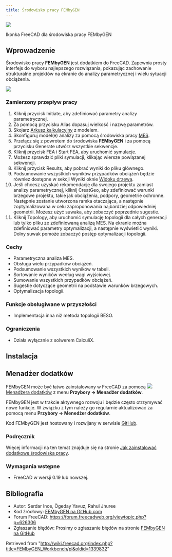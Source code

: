 ```yaml
---
title: Środowisko pracy FEMbyGEN
---
```

![](/images/FEMbyGEN.svg)

Ikonka FreeCAD dla środowiska pracy FEMbyGEN

## Wprowadzenie

Środowisko pracy **FEMbyGEN** jest dodatkiem do FreeCAD. Zapewnia prosty interfejs do wyboru najlepszego rozwiązania, pokazując zachowanie strukturalne projektów na ekranie do analizy parametrycznej i wielu sytuacji obciążenia.

![](/images/Generative_Design.png)

### Zamierzony przepływ pracy

1. Kliknij przycisk Initiate, aby zdefiniować parametry analizy parametrycznej.
2. Za pomocą przycisku Alias dopasuj wielkość i nazwę parametrów.
3. Skojarz [Arkusz kalkulacyjny](/Spreadsheet_Workbench "Spreadsheet Workbench") z modelem.
4. Skonfiguruj model(e) analizy za pomocą środowiska pracy [MES](/FEM_Workbench "FEM Workbench").
5. Przełącz się z powrotem do środowiska **FEMbyGEN** i za pomocą przycisku Generate utwórz wszystkie sekwencje.
6. Kliknij przycisk FEA i Start FEA, aby uruchomić symulacje.
7. Możesz sprawdzić pliki symulacji, klikając wiersze powiązanej sekwencji.
8. Kliknij przycisk Results, aby pobrać wyniki do pliku głównego.
9. Podsumowanie wszystkich wyników przypadków obciążeń będzie również dostępne w sekcji Wyniki oknie [Widoku drzewa](/Tree_view/pl "Tree view/pl").
10. Jeśli chcesz uzyskać rekomendację dla swojego projektu zamiast analizy parametrycznej, kliknij CreatGeo, aby zdefiniować warunki brzegowe projektu, takie jak obciążenia, podpory, geometrie ochronne. Następnie zostanie utworzona ramka otaczająca, a następnie zoptymalizowana w celu zaproponowania najbardziej odpowiedniej geometrii. Możesz użyć suwaka, aby zobaczyć poprzednie sugestie.
11. Kliknij Topology, aby uruchomić symulację topologii dla całych generacji lub tylko pliku ze zdefiniowaną analizą MES. Na ekranie można zdefiniować parametry optymalizacji, a następnie wyświetlić wyniki. Dolny suwak pomoże zobaczyć postęp optymalizacji topologii.

### Cechy

* Parametryczna analiza MES.
* Obsługa wielu przypadków obciążeń.
* Podsumowanie wszystkich wyników w tabeli.
* Sortowanie wyników według wagi wyjściowej.
* Sumowanie wszystkich przypadków obciążeń.
* Sugestie dotyczące geometrii na podstawie warunków brzegowych.
* Optymalizacja topologii.

### Funkcje obsługiwane w przyszłości

* Implementacja inna niż metoda topologii BESO.

### Ograniczenia

* Działa wyłącznie z solwerem CalculiX.

## Instalacja

## Menadżer dodatków

FEMbyGEN może być łatwo zainstalowany w FreeCAD za pomocą ![](/images/AddonManager.svg) [Menadżera dodatków](/Std_AddonMgr/pl "Std AddonMgr/pl") z menu **Przybory → Menadżer dodatków**.

FEMbyGEN jest w trakcie aktywnego rozwoju i będzie często otrzymywać nowe funkcje. W związku z tym należy go regularnie aktualizować za pomocą menu **Przybory → Menedżer dodatków**.

Kod FEMbyGEN jest hostowany i rozwijany w serwisie [GitHub](https://github.com/Serince/FEMbyGEN).

### Podręcznik

Więcej informacji na ten temat znajduje się na stronie [Jak zainstalować dodatkowe środowiska pracy](/How_to_install_additional_workbenches/pl "How to install additional workbenches/pl").

### Wymagania wstępne

* FreeCAD w wersji 0.19 lub nowszej.

## Bibliografia

* Autor: Serdar Ince, Ögeday Yavuz, Rahul Jhuree
* Kod źródłowy: [FEMbyGEN na GitHub.com](https://github.com/Serince/FEMbyGEN)
* Forum FreeCAD: <https://forum.freecadweb.org/viewtopic.php?p=626306>
* Zgłaszanie błędów: Prosimy o zgłaszanie błędów na stronie [FEMbyGEN na GitHub](https://github.com/Serince/FEMbyGEN/issues)

Retrieved from "<http://wiki.freecad.org/index.php?title=FEMbyGEN_Workbench/pl&oldid=1339832>"